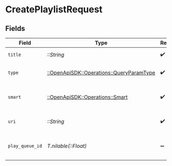# CreatePlaylistRequest


## Fields

| Field                                                                                 | Type                                                                                  | Required                                                                              | Description                                                                           |
| ------------------------------------------------------------------------------------- | ------------------------------------------------------------------------------------- | ------------------------------------------------------------------------------------- | ------------------------------------------------------------------------------------- |
| `title`                                                                               | *::String*                                                                            | :heavy_check_mark:                                                                    | name of the playlist                                                                  |
| `type`                                                                                | [::OpenApiSDK::Operations::QueryParamType](../../models/operations/queryparamtype.md) | :heavy_check_mark:                                                                    | type of playlist to create                                                            |
| `smart`                                                                               | [::OpenApiSDK::Operations::Smart](../../models/operations/smart.md)                   | :heavy_check_mark:                                                                    | whether the playlist is smart or not                                                  |
| `uri`                                                                                 | *::String*                                                                            | :heavy_check_mark:                                                                    | the content URI for the playlist                                                      |
| `play_queue_id`                                                                       | *T.nilable(::Float)*                                                                  | :heavy_minus_sign:                                                                    | the play queue to copy to a playlist                                                  |